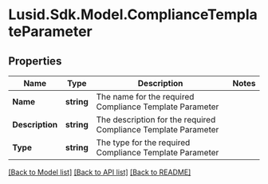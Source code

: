 # Lusid.Sdk.Model.ComplianceTemplateParameter

## Properties

Name | Type | Description | Notes
------------ | ------------- | ------------- | -------------
**Name** | **string** | The name for the required Compliance Template Parameter | 
**Description** | **string** | The description for the required Compliance Template Parameter | 
**Type** | **string** | The type for the required Compliance Template Parameter | 

[[Back to Model list]](../README.md#documentation-for-models) [[Back to API list]](../README.md#documentation-for-api-endpoints) [[Back to README]](../README.md)

